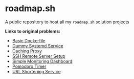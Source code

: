 # roadmap.sh
A public repository to host all my `roadmap.sh` solution projects

**Links to original problems:**

* [Basic Dockerfile](https://roadmap.sh/projects/basic-dockerfile)
* [Dummy Systemd Service](https://roadmap.sh/projects/dummy-systemd-service)
* [Caching Proxy](https://roadmap.sh/projects/caching-server)
* [SSH Remote Server Setup](https://roadmap.sh/projects/ssh-remote-server-setup)
* [Simple Monitoring Dashboard](https://roadmap.sh/projects/simple-monitoring-dashboard)
* [Pomodoro Timer](https://roadmap.sh/projects/pomodoro-timer)
* [URL Shortening Service](https://roadmap.sh/projects/url-shortening-service)